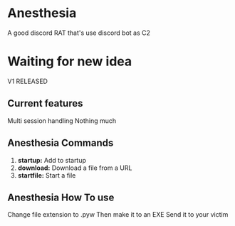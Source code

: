 # Anesthesia
A good discord RAT that's use discord bot as C2

# Waiting for new idea 

V1 RELEASED

## Current features

Multi session handling
Nothing much

## Anesthesia Commands

1. **startup:** Add to startup
2. **download:** Download a file from a URL
3. **startfile:** Start a file

## Anesthesia How To use

Change file extension to .pyw
Then make it to an EXE
Send it to your victim

